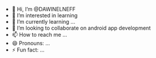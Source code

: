 - 👋 Hi, I’m @DAWINELNEFF
- 👀 I’m interested in learning
- 🌱 I’m currently learning ...
- 💞️ I’m looking to collaborate on android app development 
- 📫 How to reach me ...
- 😄 Pronouns: ...
- ⚡ Fun fact: ...

<!---
DAWINELNEFF/DAWINELNEFF is a ✨ special ✨ repository because its `README.md` (this file) appears on your GitHub profile.
You can click the Preview link to take a look at your changes.
--->
